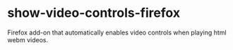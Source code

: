 # show-video-controls-firefox
Firefox add-on that automatically enables video controls when playing html webm videos.

